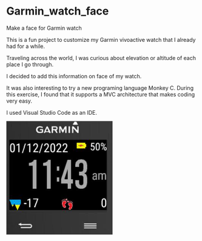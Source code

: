 # Garmin_watch_face

Make a face for Garmin watch



This is a fun project to customize my Garmin vivoactive watch that I already had for a while.

Traveling across the world, I was curious about elevation or altitude of each place I go through.

I decided to add this information on face of my watch.

It was also interesting to try a new programing language Monkey C. During this exercise, I found that it supports a MVC architecture that makes coding very easy.

I used Visual Studio Code as an IDE.

![alt text](https://github.com/alxgknet/Garmin_watch_face/blob/main/face.jpg?raw=true)

